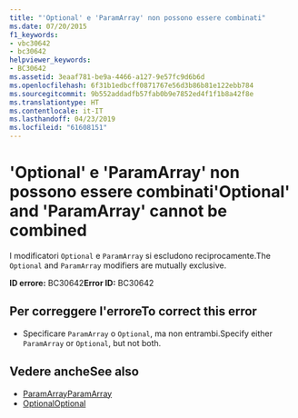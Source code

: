 ```yaml
---
title: "'Optional' e 'ParamArray' non possono essere combinati"
ms.date: 07/20/2015
f1_keywords:
- vbc30642
- bc30642
helpviewer_keywords:
- BC30642
ms.assetid: 3eaaf781-be9a-4466-a127-9e57fc9d6b6d
ms.openlocfilehash: 6f31b1edbcff0871767e56d3b86b81e122ebb784
ms.sourcegitcommit: 9b552addadfb57fab0b9e7852ed4f1f1b8a42f8e
ms.translationtype: HT
ms.contentlocale: it-IT
ms.lasthandoff: 04/23/2019
ms.locfileid: "61608151"
---
```

# <a name="optional-and-paramarray-cannot-be-combined"></a><span data-ttu-id="362b0-102">'Optional' e 'ParamArray' non possono essere combinati</span><span class="sxs-lookup"><span data-stu-id="362b0-102">'Optional' and 'ParamArray' cannot be combined</span></span>
<span data-ttu-id="362b0-103">I modificatori `Optional` e `ParamArray` si escludono reciprocamente.</span><span class="sxs-lookup"><span data-stu-id="362b0-103">The `Optional` and `ParamArray` modifiers are mutually exclusive.</span></span>  
  
 <span data-ttu-id="362b0-104">**ID errore:** BC30642</span><span class="sxs-lookup"><span data-stu-id="362b0-104">**Error ID:** BC30642</span></span>  
  
## <a name="to-correct-this-error"></a><span data-ttu-id="362b0-105">Per correggere l'errore</span><span class="sxs-lookup"><span data-stu-id="362b0-105">To correct this error</span></span>  
  
- <span data-ttu-id="362b0-106">Specificare `ParamArray` o `Optional`, ma non entrambi.</span><span class="sxs-lookup"><span data-stu-id="362b0-106">Specify either `ParamArray` or `Optional`, but not both.</span></span>  
  
## <a name="see-also"></a><span data-ttu-id="362b0-107">Vedere anche</span><span class="sxs-lookup"><span data-stu-id="362b0-107">See also</span></span>

- [<span data-ttu-id="362b0-108">ParamArray</span><span class="sxs-lookup"><span data-stu-id="362b0-108">ParamArray</span></span>](../../visual-basic/language-reference/modifiers/paramarray.md)
- [<span data-ttu-id="362b0-109">Optional</span><span class="sxs-lookup"><span data-stu-id="362b0-109">Optional</span></span>](../../visual-basic/language-reference/modifiers/optional.md)
